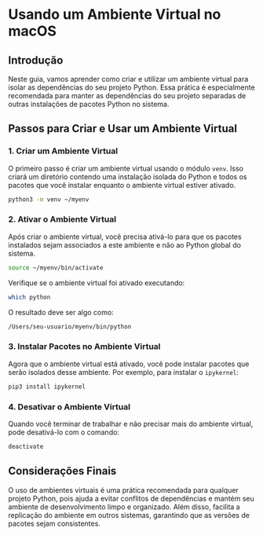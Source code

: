 # Usando um Ambiente Virtual no macOS

## Introdução

Neste guia, vamos aprender como criar e utilizar um ambiente virtual para isolar as dependências do seu projeto Python. Essa prática é especialmente recomendada para manter as dependências do seu projeto separadas de outras instalações de pacotes Python no sistema.

## Passos para Criar e Usar um Ambiente Virtual

### 1. Criar um Ambiente Virtual

O primeiro passo é criar um ambiente virtual usando o módulo `venv`. Isso criará um diretório contendo uma instalação isolada do Python e todos os pacotes que você instalar enquanto o ambiente virtual estiver ativado.

```bash
python3 -m venv ~/myenv
```

### 2. Ativar o Ambiente Virtual

Após criar o ambiente virtual, você precisa ativá-lo para que os pacotes instalados sejam associados a este ambiente e não ao Python global do sistema.

```sh
source ~/myenv/bin/activate
```
Verifique se o ambiente virtual foi ativado executando:

```sh
which python
```

O resultado deve ser algo como:

```sh
/Users/seu-usuario/myenv/bin/python
```


### 3. Instalar Pacotes no Ambiente Virtual

Agora que o ambiente virtual está ativado, você pode instalar pacotes que serão isolados desse ambiente. Por exemplo, para instalar o `ipykernel`:

```bash
pip3 install ipykernel
```

### 4. Desativar o Ambiente Virtual

Quando você terminar de trabalhar e não precisar mais do ambiente virtual, pode desativá-lo com o comando:

```bash
deactivate
```

## Considerações Finais

O uso de ambientes virtuais é uma prática recomendada para qualquer projeto Python, pois ajuda a evitar conflitos de dependências e mantém seu ambiente de desenvolvimento limpo e organizado. Além disso, facilita a replicação do ambiente em outros sistemas, garantindo que as versões de pacotes sejam consistentes.
```
